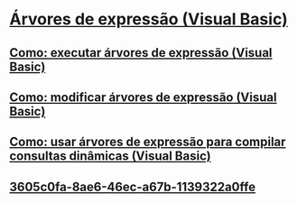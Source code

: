 # [Árvores de expressão (Visual Basic)](index.md)
## [Como: executar árvores de expressão (Visual Basic)](how-to-execute-expression-trees.md)
## [Como: modificar árvores de expressão (Visual Basic)](how-to-modify-expression-trees.md)
## [Como: usar árvores de expressão para compilar consultas dinâmicas (Visual Basic)](how-to-use-expression-trees-to-build-dynamic-queries.md)
## [3605c0fa-8ae6-46ec-a67b-1139322a0ffe](TocOutOfQuery)
